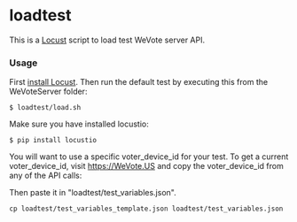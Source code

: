 # loadtest
This is a [Locust] script to load test WeVote server API.
### Usage
First [install Locust].
Then run the default test by executing this from the WeVoteServer folder:
```
$ loadtest/load.sh
```

Make sure you have installed locustio:

```
$ pip install locustio
```

You will want to use a specific voter_device_id for your test. To get a current voter_device_id, visit https://WeVote.US and copy the voter_device_id from any of the API calls:

Then paste it in "loadtest/test_variables.json".

```
cp loadtest/test_variables_template.json loadtest/test_variables.json
```

[//]: #
[Locust]: <http://locust.io>
[install Locust]: <http://docs.locust.io/en/latest/installation.html>

